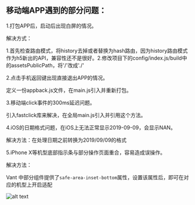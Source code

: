 ## 移动端APP遇到的部分问题：

1.打包APP后，启动后出现白屏的情况。

解决方式：

1.首先检查路由模式，将history去掉或者替换为hash路由，因为history路由模式作为h5新出的API，兼容性还不是很好。2.修改项目下的config/index.js/build中的assetsPublicPath，将'/'改成'./'

2.点击手机返回键出现直接退出APP的情况。

定义一份appback.js文件，在main.js引入并重新打包。

3.移动端click事件的300ms延迟问题。

引入fastclick库来解决，在全局main.js引入并引用这个方法。

4.iOS的日期格式问题，在iOS上无法正常显示2019-09-09，会显示NAN。

解决方法：在处理日期之前转换为2019/09/09的格式

5.iPhone X等机型底部指示条与部分操作页面重合，容易造成误操作。

解决方法：

Vant 中部分组件提供了`safe-area-inset-bottom`属性，设置该属性后，即可在对应的机型上开启适配

<!-- 在 head 标签中添加 meta 标签，并设置 viewport-fit=cover 值 -->

<meta name="viewport" content="width=device-width, initial-scale=1.0, maximum-scale=1.0, minimum-scale=1.0, viewport-fit=cover">
<!-- 开启 safe-area-inset-bottom 属性 -->
<van-number-keyboard safe-area-inset-bottom />

![alt text](https://b.yzcdn.cn/vant/safearea.png)